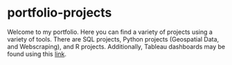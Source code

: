 # portfolio-projects

Welcome to my portfolio. Here you can find a variety of projects using a variety of tools. There are SQL projects, Python projects (Geospatial Data, and Webscraping), and R projects. Additionally, Tableau dashboards may be found using this [link](https://public.tableau.com/app/profile/zakary.lang).
